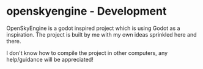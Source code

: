 # openskyengine - Development
OpenSkyEngine is a godot inspired project which is using Godot as a inspiration. 
The project is built by me with my own ideas sprinkled here and there. 

I don't know how to compile the project in other computers, any help/guidance will be appreciated!
